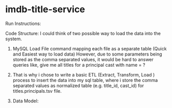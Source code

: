 # imdb-title-service

Run Instructions:


Code Structure:
I could think of two possible way to load the data into the system. 
  1. MySQL Load File command mapping each file as a separate table (Quick and Easiest way to load data)
     However, due to some parameters being stored as the comma separated values, it would be hard to answer queries like, 
     give me all titles for a principal cast with name = ?
  2. That is why i chose to write a basic ETL (Extract, Transform, Load ) process to insert the data into my sql table,
  where i store the comma separated values as normalized table (e.g. title_id, cast_id) for titles.principals.tsv file. 
  
1. Data Model:
